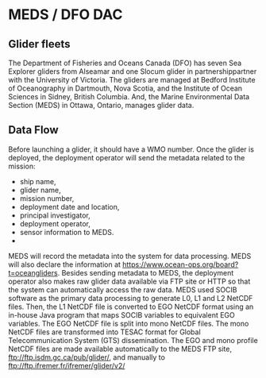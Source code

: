 # MEDS / DFO DAC

## Glider fleets
The Department of Fisheries and Oceans Canada (DFO) has seven Sea Explorer gliders from Alseamar and one Slocum glider in partnershippartner with the University of Victoria. 
The gliders are managed at Bedford Institute of Oceanography in Dartmouth, Nova Scotia, and the Institute of Ocean Sciences in Sidney, British Columbia. 
And, the Marine Environmental Data Section (MEDS) in Ottawa, Ontario, manages glider data.

## Data Flow
Before launching a glider, it should have a WMO number. 
Once the glider is deployed, the deployment operator will send the metadata related to the mission:
- ship name, 
- glider name, 
- mission number, 
- deployment date and location,  
- principal investigator, 
- deployment operator, 
- sensor information to MEDS.  
-
MEDS will record the metadata into the system for data processing. MEDS will also declare the information at https://www.ocean-ops.org/board?t=oceangliders.
Besides sending metadata to MEDS, the deployment operator also makes raw glider data available via FTP site or HTTP so that the system can automatically access the raw data. 
MEDS used SOCIB software as the primary data processing to generate L0, L1 and L2 NetCDF files. Then, the L1 NetCDF file is converted to EGO NetCDF format using an in-house Java program that maps SOCIB variables to equivalent EGO variables. 
The EGO NetCDF file is split into mono NetCDF files. The mono NetCDF files are transformed into TESAC format for Global Telecommunication System (GTS) dissemination. 
The EGO and mono profile NetCDF files are made available automatically to the MEDS FTP site, ftp://ftp.isdm.gc.ca/pub/glider/, and manually to ftp://ftp.ifremer.fr/ifremer/glider/v2/
